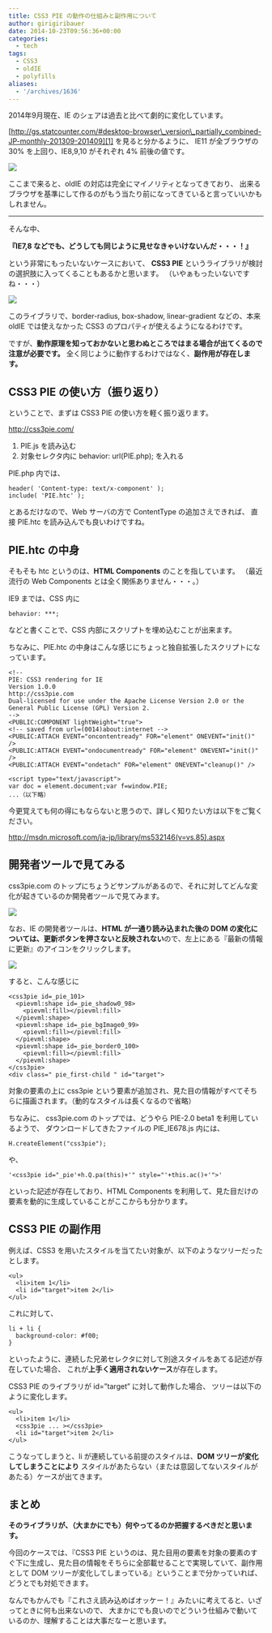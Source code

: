 ```yaml
---
title: CSS3 PIE の動作の仕組みと副作用について
author: girigiribauer
date: 2014-10-23T09:56:36+00:00
categories:
  - tech
tags:
  - CSS3
  - oldIE
  - polyfills
aliases:
  - '/archives/1636'
---
```

2014年9月現在、IE のシェアは過去と比べて劇的に変化しています。

[http://gs.statcounter.com/#desktop-browser\_version\_partially_combined-JP-monthly-201309-201409][1] を見ると分かるように、 IE11 が全ブラウザの 30% を上回り、IE8,9,10 がそれぞれ 4% 前後の値です。

![][2]

ここまで来ると、oldIE の対応は完全にマイノリティとなってきており、 出来るブラウザを基準にして作るのがもう当たり前になってきていると言っていいかもしれません。

* * *

そんな中、

**『IE7,8 などでも、どうしても同じように見せなきゃいけないんだ・・・！』**

という非常にもったいないケースにおいて、 **CSS3 PIE** というライブラリが検討の選択肢に入ってくることもあるかと思います。 （いやぁもったいないですね・・・）

![][3]

このライブラリで、border-radius, box-shadow, linear-gradient などの、本来 oldIE では使えなかった CSS3 のプロパティが使えるようになるわけです。

ですが、**動作原理を知っておかないと思わぬところではまる場合が出てくるので注意が必要です。** 全く同じように動作するわけではなく、**副作用が存在します。**

## CSS3 PIE の使い方（振り返り）

ということで、まずは CSS3 PIE の使い方を軽く振り返ります。

<http://css3pie.com/>

  1. PIE.js を読み込む
  2. 対象セレクタ内に behavior: url(PIE.php); を入れる

PIE.php 内では、

    header( 'Content-type: text/x-component' );
    include( 'PIE.htc' );


とあるだけなので、Web サーバの方で ContentType の追加さえできれば、 直接 PIE.htc を読み込んでも良いわけですね。

## PIE.htc の中身

そもそも htc というのは、**HTML Components** のことを指しています。 （最近流行の Web Components とは全く関係ありません・・・。）

IE9 までは、CSS 内に

    behavior: ***;


などと書くことで、CSS 内部にスクリプトを埋め込むことが出来ます。

ちなみに、PIE.htc の中身はこんな感じにちょっと独自拡張したスクリプトになっています。

    <!--
    PIE: CSS3 rendering for IE
    Version 1.0.0
    http://css3pie.com
    Dual-licensed for use under the Apache License Version 2.0 or the General Public License (GPL) Version 2.
    -->
    <PUBLIC:COMPONENT lightWeight="true">
    <!-- saved from url=(0014)about:internet -->
    <PUBLIC:ATTACH EVENT="oncontentready" FOR="element" ONEVENT="init()" />
    <PUBLIC:ATTACH EVENT="ondocumentready" FOR="element" ONEVENT="init()" />
    <PUBLIC:ATTACH EVENT="ondetach" FOR="element" ONEVENT="cleanup()" />

    <script type="text/javascript">
    var doc = element.document;var f=window.PIE;
    ...（以下略）


今更覚えても何の得にもならないと思うので、詳しく知りたい方は以下をご覧ください。

<http://msdn.microsoft.com/ja-jp/library/ms532146(v=vs.85).aspx>

## 開発者ツールで見てみる

css3pie.com のトップにちょうどサンプルがあるので、それに対してどんな変化が起きているのか開発者ツールで見てみます。

![][4]

なお、IE の開発者ツールは、**HTML が一通り読み込まれた後の DOM の変化については、更新ボタンを押さないと反映されない**ので、左上にある『最新の情報に更新』のアイコンをクリックします。

![][5]

すると、こんな感じに

    <css3pie id=_pie_101>
      <pievml:shape id=_pie_shadow0_98>
        <pievml:fill></pievml:fill>
      </pievml:shape>
      <pievml:shape id=_pie_bgImage0_99>
        <pievml:fill></pievml:fill>
      </pievml:shape>
      <pievml:shape id=_pie_border0_100>
        <pievml:fill></pievml:fill>
      </pievml:shape>
    </css3pie>
    <div class=" pie_first-child " id="target">


対象の要素の上に css3pie という要素が追加され、見た目の情報がすべてそちらに描画されます。（動的なスタイルは長くなるので省略）

ちなみに、 css3pie.com のトップでは、どうやら PIE-2.0 beta1 を利用しているようで、 ダウンロードしてきたファイルの PIE_IE678.js 内には、

    H.createElement("css3pie");


や、

    '<css3pie id="_pie'+h.Q.pa(this)+'" style="'+this.ac()+'">'


といった記述が存在しており、HTML Components を利用して、見た目だけの要素を動的に生成していることがここからも分かります。

## CSS3 PIE の副作用

例えば、CSS3 を用いたスタイルを当てたい対象が、以下のようなツリーだったとします。

    <ul>
      <li>item 1</li>
      <li id="target">item 2</li>
    </ul>


これに対して、

    li + li {
      background-color: #f00;
    }


といったように、連続した兄弟セレクタに対して別途スタイルをあてる記述が存在していた場合、 これが**上手く適用されないケース**が存在します。

CSS3 PIE のライブラリが id=&#8221;target&#8221; に対して動作した場合、 ツリーは以下のように変化します。

    <ul>
      <li>item 1</li>
      <css3pie ... ></css3pie>
      <li id="target">item 2</li>
    </ul>


こうなってしまうと、li が連続している前提のスタイルは、**DOM ツリーが変化してしまうことにより** スタイルがあたらない（または意図してないスタイルがあたる）ケースが出てきます。

## まとめ

**そのライブラリが、（大まかにでも）何やってるのか把握するべきだと思います。**

今回のケースでは、『CSS3 PIE というのは、見た目用の要素を対象の要素のすぐ下に生成し、見た目の情報をそちらに全部載せることで実現していて、副作用として DOM ツリーが変化してしまっている』ということまで分かっていれば、どうとでも対処できます。

なんでもかんでも『これさえ読み込めばオッケー！』みたいに考えてると、いざってときに何も出来ないので、 大まかにでも良いのでどういう仕組みで動いているのか、理解することは大事だなーと思います。

 [1]: http://gs.statcounter.com/#desktop-browser_version_partially_combined-JP-monthly-201309-201409
 [2]: /img/2014/10/css3pie01.png
 [3]: /img/2014/10/css3pie02.png
 [4]: /img/2014/10/css3pie03.png
 [5]: /img/2014/10/css3pie04.png

